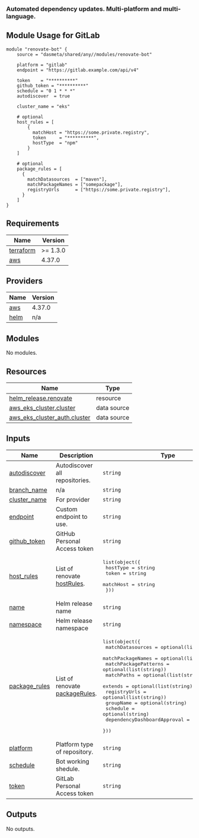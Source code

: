 ### Automated dependency updates. Multi-platform and multi-language.

## Module Usage for GitLab
```
module "renovate-bot" {
    source = "dasmeta/shared/any//modules/renovate-bot"

    platform = "gitlab"
    endpoint = "https://gitlab.example.com/api/v4"

    token    = "**********"
    github_token = "**********"
    schedule = "0 1 * * *"
    autodiscover  = true

    cluster_name = "eks"

    # optional
    host_rules = [
        {
          matchHost = "https://some.private.registry",
          token     = "**********",
          hostType  = "npm"
        }
    ]

    # optional
    package_rules = [
      {
        matchDatasources  = ["maven"],
        matchPackageNames = ["somepackage"],
        registryUrls      = ["https://some.private.registry"],
      }
    ]
}
```
<!-- BEGINNING OF PRE-COMMIT-TERRAFORM DOCS HOOK -->
## Requirements

| Name | Version |
|------|---------|
| <a name="requirement_terraform"></a> [terraform](#requirement\_terraform) | >= 1.3.0 |
| <a name="requirement_aws"></a> [aws](#requirement\_aws) | 4.37.0 |

## Providers

| Name | Version |
|------|---------|
| <a name="provider_aws"></a> [aws](#provider\_aws) | 4.37.0 |
| <a name="provider_helm"></a> [helm](#provider\_helm) | n/a |

## Modules

No modules.

## Resources

| Name | Type |
|------|------|
| [helm_release.renovate](https://registry.terraform.io/providers/hashicorp/helm/latest/docs/resources/release) | resource |
| [aws_eks_cluster.cluster](https://registry.terraform.io/providers/hashicorp/aws/4.37.0/docs/data-sources/eks_cluster) | data source |
| [aws_eks_cluster_auth.cluster](https://registry.terraform.io/providers/hashicorp/aws/4.37.0/docs/data-sources/eks_cluster_auth) | data source |

## Inputs

| Name | Description | Type | Default | Required |
|------|-------------|------|---------|:--------:|
| <a name="input_autodiscover"></a> [autodiscover](#input\_autodiscover) | Autodiscover all repositories. | `string` | `true` | no |
| <a name="input_branch_name"></a> [branch\_name](#input\_branch\_name) | n/a | `string` | `"renovate-configure"` | no |
| <a name="input_cluster_name"></a> [cluster\_name](#input\_cluster\_name) | For provider | `string` | n/a | yes |
| <a name="input_endpoint"></a> [endpoint](#input\_endpoint) | Custom endpoint to use. | `string` | `"https://gitlab.example.com/api/v4"` | no |
| <a name="input_github_token"></a> [github\_token](#input\_github\_token) | GitHub Personal Access token | `string` | n/a | yes |
| <a name="input_host_rules"></a> [host\_rules](#input\_host\_rules) | List of renovate [hostRules](https://docs.renovatebot.com/configuration-options/#hostrules). | <pre>list(object({<br>    hostType  = string<br>    token     = string<br>    matchHost = string<br>  }))</pre> | `[]` | no |
| <a name="input_name"></a> [name](#input\_name) | Helm release name | `string` | `"renovate"` | no |
| <a name="input_namespace"></a> [namespace](#input\_namespace) | Helm release namespace | `string` | `"renovate"` | no |
| <a name="input_package_rules"></a> [package\_rules](#input\_package\_rules) | List of renovate [packageRules](https://docs.renovatebot.com/configuration-options/#packagerules). | <pre>list(object({<br>    matchDatasources            = optional(list(string))<br>    matchPackageNames           = optional(list(string))<br>    matchPackagePatterns        = optional(list(string))<br>    matchPaths                  = optional(list(string))<br>    extends                     = optional(list(string))<br>    registryUrls                = optional(list(string))<br>    groupName                   = optional(string)<br>    schedule                    = optional(string)<br>    dependencyDashboardApproval = optional(bool)<br>  }))</pre> | `[]` | no |
| <a name="input_platform"></a> [platform](#input\_platform) | Platform type of repository. | `string` | `"gitlab"` | no |
| <a name="input_schedule"></a> [schedule](#input\_schedule) | Bot working shedule. | `string` | `"0 1 * * *"` | no |
| <a name="input_token"></a> [token](#input\_token) | GitLab Personal Access token | `string` | n/a | yes |

## Outputs

No outputs.
<!-- END OF PRE-COMMIT-TERRAFORM DOCS HOOK -->

